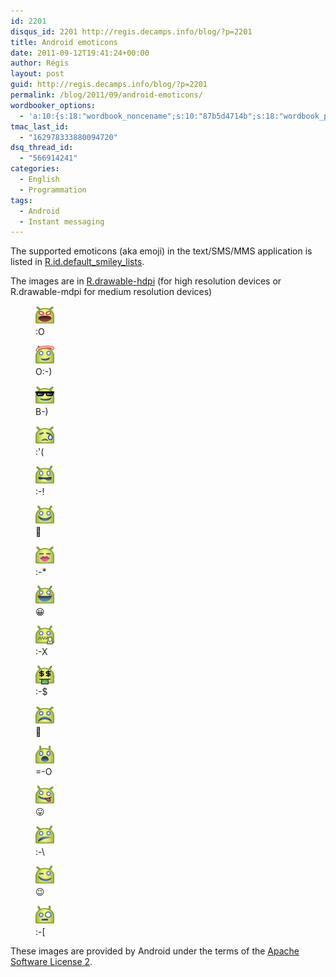 ```yaml
---
id: 2201
disqus_id: 2201 http://regis.decamps.info/blog/?p=2201
title: Android emoticons
date: 2011-09-12T19:41:24+00:00
author: Régis
layout: post
guid: http://regis.decamps.info/blog/?p=2201
permalink: /blog/2011/09/android-emoticons/
wordbooker_options:
  - 'a:10:{s:18:"wordbook_noncename";s:10:"87b5d4714b";s:18:"wordbook_page_post";s:4:"-100";s:18:"wordbook_orandpage";s:1:"2";s:23:"wordbook_default_author";s:1:"1";s:23:"wordbook_extract_length";s:3:"256";s:19:"wordbook_actionlink";s:3:"300";s:18:"wordbook_attribute";s:0:"";s:29:"wordbooker_status_update_text";s:33:"New blog post :  %title% - %link%";s:23:"wordbook_scheduled_post";s:1:"1";s:17:"wordbook_new_post";s:1:"1";}'
tmac_last_id:
  - "162978333880094720"
dsq_thread_id:
  - "566914241"
categories:
  - English
  - Programmation
tags:
  - Android
  - Instant messaging
---
```

The supported emoticons (aka emoji) in the text/SMS/MMS application is listed in [R.id.default\_smiley\_lists](https://github.com/android/platform_packages_apps_mms/blob/0ccc488a98ad71c69da449afbd4492751ba12006/res/values/arrays.xml).

The images are in [R.drawable-hdpi](https://github.com/android/platform_packages_apps_mms/tree/0ccc488a98ad71c69da449afbd4492751ba12006/res/drawable-hdpi) (for high resolution devices or R.drawable-mdpi for medium resolution devices)

<div id='gallery-9' class='gallery galleryid-2201 gallery-columns-3 gallery-size-thumbnail'>
  <figure class='gallery-item'> 
  
  <div class='gallery-icon landscape'>
    <a href='http://regis.decamps.info/blog/2011/09/android-emoticons/emo_im_yelling/'><img width="30" height="30" src="/blog/wp-content/uploads/2011/09/emo_im_yelling.png" class="attachment-thumbnail size-thumbnail" alt=":O" aria-describedby="gallery-9-2206" /></a>
  </div><figcaption class='wp-caption-text gallery-caption' id='gallery-9-2206'> :O </figcaption></figure><figure class='gallery-item'> 
  
  <div class='gallery-icon landscape'>
    <a href='http://regis.decamps.info/blog/2011/09/android-emoticons/emo_im_angel/'><img width="30" height="30" src="/blog/wp-content/uploads/2011/09/emo_im_angel.png" class="attachment-thumbnail size-thumbnail" alt="O:-)" aria-describedby="gallery-9-2207" /></a>
  </div><figcaption class='wp-caption-text gallery-caption' id='gallery-9-2207'> O:-) </figcaption></figure><figure class='gallery-item'> 
  
  <div class='gallery-icon landscape'>
    <a href='http://regis.decamps.info/blog/2011/09/android-emoticons/emo_im_cool/'><img width="30" height="30" src="/blog/wp-content/uploads/2011/09/emo_im_cool.png" class="attachment-thumbnail size-thumbnail" alt="B-)" aria-describedby="gallery-9-2208" /></a>
  </div><figcaption class='wp-caption-text gallery-caption' id='gallery-9-2208'> B-) </figcaption></figure><figure class='gallery-item'> 
  
  <div class='gallery-icon landscape'>
    <a href='http://regis.decamps.info/blog/2011/09/android-emoticons/emo_im_crying/'><img width="30" height="30" src="/blog/wp-content/uploads/2011/09/emo_im_crying.png" class="attachment-thumbnail size-thumbnail" alt=":&#039;(" aria-describedby="gallery-9-2209" /></a>
  </div><figcaption class='wp-caption-text gallery-caption' id='gallery-9-2209'> :'( </figcaption></figure><figure class='gallery-item'> 
  
  <div class='gallery-icon landscape'>
    <a href='http://regis.decamps.info/blog/2011/09/android-emoticons/emo_im_foot_in_mouth/'><img width="30" height="30" src="/blog/wp-content/uploads/2011/09/emo_im_foot_in_mouth.png" class="attachment-thumbnail size-thumbnail" alt=":-!" aria-describedby="gallery-9-2210" /></a>
  </div><figcaption class='wp-caption-text gallery-caption' id='gallery-9-2210'> :-! </figcaption></figure><figure class='gallery-item'> 
  
  <div class='gallery-icon landscape'>
    <a href='http://regis.decamps.info/blog/2011/09/android-emoticons/emo_im_happy/'><img width="30" height="30" src="/blog/wp-content/uploads/2011/09/emo_im_happy.png" class="attachment-thumbnail size-thumbnail" alt=":-)" aria-describedby="gallery-9-2211" /></a>
  </div><figcaption class='wp-caption-text gallery-caption' id='gallery-9-2211'> 🙂 </figcaption></figure><figure class='gallery-item'> 
  
  <div class='gallery-icon landscape'>
    <a href='http://regis.decamps.info/blog/2011/09/android-emoticons/emo_im_kissing/'><img width="30" height="30" src="/blog/wp-content/uploads/2011/09/emo_im_kissing.png" class="attachment-thumbnail size-thumbnail" alt=":-*" aria-describedby="gallery-9-2212" /></a>
  </div><figcaption class='wp-caption-text gallery-caption' id='gallery-9-2212'> :-* </figcaption></figure><figure class='gallery-item'> 
  
  <div class='gallery-icon landscape'>
    <a href='http://regis.decamps.info/blog/2011/09/android-emoticons/emo_im_laughing/'><img width="30" height="30" src="/blog/wp-content/uploads/2011/09/emo_im_laughing.png" class="attachment-thumbnail size-thumbnail" alt=":-D" aria-describedby="gallery-9-2213" /></a>
  </div><figcaption class='wp-caption-text gallery-caption' id='gallery-9-2213'> 😀 </figcaption></figure><figure class='gallery-item'> 
  
  <div class='gallery-icon landscape'>
    <a href='http://regis.decamps.info/blog/2011/09/android-emoticons/emo_im_lips_are_sealed/'><img width="30" height="30" src="/blog/wp-content/uploads/2011/09/emo_im_lips_are_sealed.png" class="attachment-thumbnail size-thumbnail" alt=":-X" aria-describedby="gallery-9-2214" /></a>
  </div><figcaption class='wp-caption-text gallery-caption' id='gallery-9-2214'> :-X </figcaption></figure><figure class='gallery-item'> 
  
  <div class='gallery-icon landscape'>
    <a href='http://regis.decamps.info/blog/2011/09/android-emoticons/emo_im_money_mouth/'><img width="30" height="30" src="/blog/wp-content/uploads/2011/09/emo_im_money_mouth.png" class="attachment-thumbnail size-thumbnail" alt=":-$" aria-describedby="gallery-9-2215" /></a>
  </div><figcaption class='wp-caption-text gallery-caption' id='gallery-9-2215'> :-$ </figcaption></figure><figure class='gallery-item'> 
  
  <div class='gallery-icon landscape'>
    <a href='http://regis.decamps.info/blog/2011/09/android-emoticons/emo_im_sad/'><img width="30" height="30" src="/blog/wp-content/uploads/2011/09/emo_im_sad.png" class="attachment-thumbnail size-thumbnail" alt=":-(" aria-describedby="gallery-9-2216" /></a>
  </div><figcaption class='wp-caption-text gallery-caption' id='gallery-9-2216'> 🙁 </figcaption></figure><figure class='gallery-item'> 
  
  <div class='gallery-icon landscape'>
    <a href='http://regis.decamps.info/blog/2011/09/android-emoticons/emo_im_surprised/'><img width="30" height="30" src="/blog/wp-content/uploads/2011/09/emo_im_surprised.png" class="attachment-thumbnail size-thumbnail" alt="=-O" aria-describedby="gallery-9-2217" /></a>
  </div><figcaption class='wp-caption-text gallery-caption' id='gallery-9-2217'> =-O </figcaption></figure><figure class='gallery-item'> 
  
  <div class='gallery-icon landscape'>
    <a href='http://regis.decamps.info/blog/2011/09/android-emoticons/emo_im_tongue_sticking_out/'><img width="30" height="30" src="/blog/wp-content/uploads/2011/09/emo_im_tongue_sticking_out.png" class="attachment-thumbnail size-thumbnail" alt=":-P" aria-describedby="gallery-9-2218" /></a>
  </div><figcaption class='wp-caption-text gallery-caption' id='gallery-9-2218'> 😛 </figcaption></figure><figure class='gallery-item'> 
  
  <div class='gallery-icon landscape'>
    <a href='http://regis.decamps.info/blog/2011/09/android-emoticons/emo_im_undecided/'><img width="30" height="30" src="/blog/wp-content/uploads/2011/09/emo_im_undecided.png" class="attachment-thumbnail size-thumbnail" alt=":-\" aria-describedby="gallery-9-2219" /></a>
  </div><figcaption class='wp-caption-text gallery-caption' id='gallery-9-2219'> :-\ </figcaption></figure><figure class='gallery-item'> 
  
  <div class='gallery-icon landscape'>
    <a href='http://regis.decamps.info/blog/2011/09/android-emoticons/emo_im_winking/'><img width="30" height="30" src="/blog/wp-content/uploads/2011/09/emo_im_winking.png" class="attachment-thumbnail size-thumbnail" alt=";-)" aria-describedby="gallery-9-2220" /></a>
  </div><figcaption class='wp-caption-text gallery-caption' id='gallery-9-2220'> 😉 </figcaption></figure><figure class='gallery-item'> 
  
  <div class='gallery-icon landscape'>
    <a href='http://regis.decamps.info/blog/2011/09/android-emoticons/emo_im_wtf/'><img width="30" height="30" src="/blog/wp-content/uploads/2011/09/emo_im_wtf.png" class="attachment-thumbnail size-thumbnail" alt=":-[" aria-describedby="gallery-9-2221" /></a>
  </div><figcaption class='wp-caption-text gallery-caption' id='gallery-9-2221'> :-[ </figcaption></figure>
</div>

These images are provided by Android under the terms of the [Apache Software License 2](http://www.apache.org/licenses/LICENSE-2.0).
